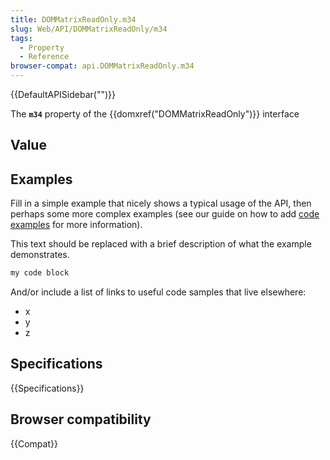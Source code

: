 ```yaml
---
title: DOMMatrixReadOnly.m34
slug: Web/API/DOMMatrixReadOnly/m34
tags:
  - Property
  - Reference
browser-compat: api.DOMMatrixReadOnly.m34
---
```

{{DefaultAPISidebar("")}}

The **`m34`** property of the {{domxref("DOMMatrixReadOnly")}} interface 

## Value



## Examples

Fill in a simple example that nicely shows a typical usage of the API, then perhaps some more complex examples (see our guide on how to add [code examples](/en-US/docs/MDN/Contribute/Structures/Code_examples) for more information).

This text should be replaced with a brief description of what the example demonstrates.

```js
my code block
```

And/or include a list of links to useful code samples that live elsewhere:

*   x
*   y
*   z

## Specifications

{{Specifications}}

## Browser compatibility

{{Compat}}


